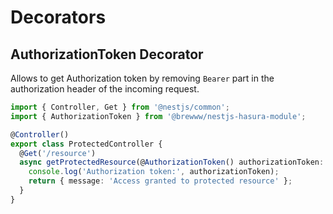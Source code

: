 # Decorators

## AuthorizationToken Decorator

Allows to get Authorization token by removing `Bearer` part in the authorization header of the incoming request.

```ts
import { Controller, Get } from '@nestjs/common';
import { AuthorizationToken } from '@brewww/nestjs-hasura-module';

@Controller()
export class ProtectedController {
  @Get('/resource')
  async getProtectedResource(@AuthorizationToken() authorizationToken: string) {
    console.log('Authorization token:', authorizationToken);
    return { message: 'Access granted to protected resource' };
  }
}
```
